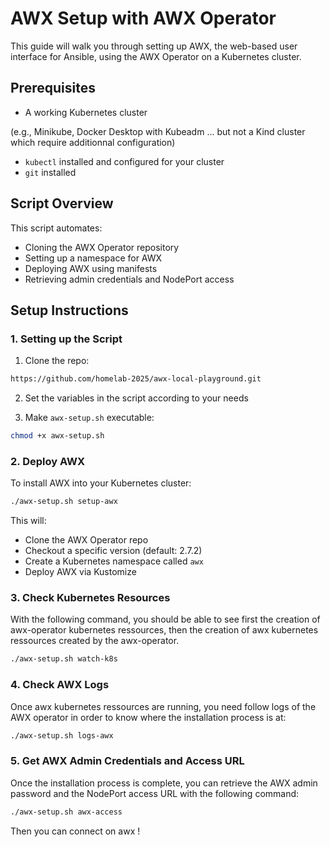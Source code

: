 # AWX Setup with AWX Operator

This guide will walk you through setting up AWX, the web-based user interface for Ansible, using the AWX Operator on a Kubernetes cluster.

## Prerequisites

- A working Kubernetes cluster 

(e.g., Minikube, Docker Desktop with Kubeadm ... but not a Kind cluster which require additionnal configuration)
- `kubectl` installed and configured for your cluster
- `git` installed

## Script Overview

This script automates:
- Cloning the AWX Operator repository
- Setting up a namespace for AWX
- Deploying AWX using manifests
- Retrieving admin credentials and NodePort access

## Setup Instructions

### 1. Setting up the Script

1. Clone the repo:

```bash
https://github.com/homelab-2025/awx-local-playground.git
```

2. Set the variables in the script according to your needs

3. Make `awx-setup.sh` executable:

```bash
chmod +x awx-setup.sh
```

### 2. Deploy AWX

To install AWX into your Kubernetes cluster:

```bash
./awx-setup.sh setup-awx
```

This will:
- Clone the AWX Operator repo
- Checkout a specific version (default: 2.7.2)
- Create a Kubernetes namespace called `awx`
- Deploy AWX via Kustomize

### 3. Check Kubernetes Resources

With the following command, you should be able to see first the creation of awx-operator kubernetes ressources, then the creation of awx kubernetes ressources created by the awx-operator.

```bash
./awx-setup.sh watch-k8s
```

### 4. Check AWX Logs

Once awx kubernetes ressources are running, you need follow logs of the AWX operator in order to know where the installation process is at:

```bash
./awx-setup.sh logs-awx
```

### 5. Get AWX Admin Credentials and Access URL

Once the installation process is complete, you can retrieve the AWX admin password and the NodePort access URL with the following command:

```bash
./awx-setup.sh awx-access
```

Then you can connect on awx !
